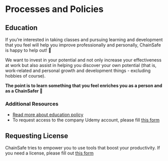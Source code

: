 # Processes and Policies

## Education

If you’re interested in taking classes and pursuing learning and development that you feel will help you improve professionally and personally, ChainSafe is happy to help out! **💛**

We want to invest in your potential and not only increase your effectiveness at work but also assist in helping you discover your own potential (that is, work-related and personal growth and development things - excluding hobbies of course).

**The point is to learn something that you feel enriches you as a person and as a ChainSafer 🙌**

### Additional Resources

- [Read more about education policy](https://www.notion.so/chainsafe/Educational-Budget-c0cc6c8da3c74c6ead5f866d2fced452)
- To request access to the company Udemy account, please fill [this form](https://forms.gle/HvmLbzxygsxS69c3A)

## Requesting License

ChainSafe tries to empower you to use tools that boost your productivity. If you need a license, please fill out [this form](https://forms.gle/XbQCW9dvvwmRCCcf6)